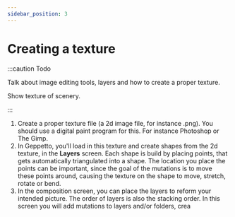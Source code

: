 ```yaml
---
sidebar_position: 3
---
```


# Creating a texture

:::caution Todo

Talk about image editing tools, layers and how to create a proper texture.

Show texture of scenery.

:::

1. Create a proper texture file (a 2d image file, for instance .png). You should
   use a digital paint program for this. For instance Photoshop or The Gimp.
2. In Geppetto, you'll load in this texture and create shapes from the 2d
   texture, in the **Layers** screen. Each shape is build by placing points,
   that gets automatically triangulated into a shape. The location you place the
   points can be important, since the goal of the mutations is to move these
   points around, causing the texture on the shape to move, stretch, rotate or
   bend.
3. In the composition screen, you can place the layers to reform your
   intended picture. The order of layers is also the stacking order. In this
   screen you will add mutations to layers and/or folders, crea
